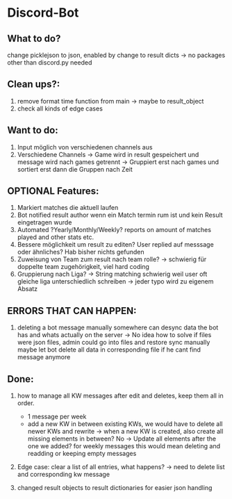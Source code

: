 # Discord-Bot
## What to do?  
change picklejson to json, enabled by change to result dicts -> no packages other than discord.py needed

## Clean ups?:
1. remove format time function from main -> maybe to result_object
2. check all kinds of edge cases
    
## Want to do:
1. Input möglich von verschiedenen channels aus
2. Verschiedene Channels -> Game wird in result gespeichert und message wird nach games getrennt -> Gruppiert erst nach games und sortiert erst dann die Gruppen nach Zeit

## OPTIONAL Features:
1. Markiert matches die aktuell laufen
2. Bot notified result author wenn ein Match termin rum ist und kein Result eingetragen wurde
3. Automated ?Yearly/Monthly/Weekly? reports on amount of matches played and other stats etc.
4. Bessere möglichkeit um result zu editen? User replied auf messsage oder ähnliches? Hab bisher nichts gefunden
5. Zuweisung von Team zum result nach team rolle? -> schwierig für doppelte team zugehörigkeit, viel hard coding
6. Gruppierung nach Liga? -> String matching schwierig weil user oft gleiche liga unterschiedlich schreiben -> jeder typo wird zu eigenem Absatz

## ERRORS THAT CAN HAPPEN:
1. deleting a bot message manually somewhere can desync data the bot has and whats actually on the server 
        -> No idea how to solve if files were json files, admin could go into files and restore sync manually
        maybe let bot delete all data in corresponding file if he cant find message anymore

## Done:
1. how to manage all KW messages after edit and deletes, keep them all in order.
    - 1 message per week
    - add a new KW in between existing KWs, we would have to delete all newer KWs and rewrite
    -> when a new KW is created, also create all missing elements in between? No
    -> Update all elements after the one we added?    for weekly messages this would mean deleting and readding or keeping empty messages
    
2. Edge case: clear a list of all entries, what happens? -> need to delete list and corresponding kw message
3. changed result objects to result dictionaries for easier json handling
